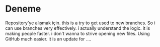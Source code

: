 # Deneme
Repository'ye alışmak için.
this is a try to get used to new branches. So i can use branches very effectively. i actually understand the logic. it is making people faster. i don't wanna to strive opening new files. Using GitHub much easier. 
it is an update for ....
